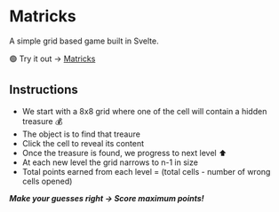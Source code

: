 # Matricks

A simple grid based game built in Svelte.

🟢 Try it out -> [Matricks](https://mochatek.github.io/Matricks/)

## Instructions

- We start with a 8x8 grid where one of the cell will contain a hidden treasure 💰
- The object is to find that treaure
- Click the cell to reveal its content
- Once the treasure is found, we progress to next level ⬆️
- At each new level the grid narrows to n-1 in size
- Total points earned from each level = (total cells - number of wrong cells opened)

**_Make your guesses right -> Score maximum points!_**
